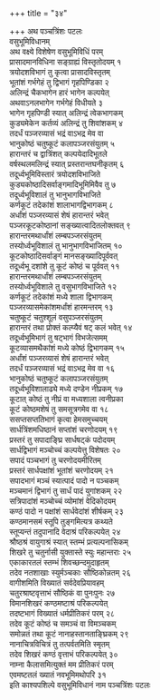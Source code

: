 +++
title = "३४"

+++
अथ पञ्चत्रिंशः पटलः  
वसुभूमिविधानम्  
अथ वक्ष्ये विशेषेण वसुभूमिविधिं परम्  
प्रासादमानविधिना सङ्ग्राह्यं विस्तृतोदयम् १  
त्रयोदशविभागं तु कृत्वा प्रासादविस्तृतम्  
भूतांशं गर्भगेहं तु द्विभागं गृहपिण्डिका २  
अलिन्द्रं चैकभागेन हारं भागेन कल्पयेत्  
अथवाऽनलभागेन गर्भगेहं विधीयते ३  
भागेन गृहपिण्डी स्यात् अलिन्द्रं त्वेकभागकम्  
कुड्यमेकेन कर्तव्यं अलिन्द्रं तु शिवांशकम् ४  
तदर्धं पञ्जरव्यासं भद्रं वाऽभद्र मेव वा  
भानुकोष्ठं चतुष्कूटं कलापञ्जरसंयुतम् ५  
हारान्तरं च द्वात्रिंशत् कल्पयेदादिभूतले  
वर्षस्थलमलिन्द्रं स्यात् प्रस्तरान्तघनीकृतम् ६  
तदूर्ध्वभूमिविस्तारं त्रयोदशविभाजिते  
कुड्यकोष्ठादिसर्वाङ्गमादिभूमिमिवैव तु ७  
तदूर्ध्वभूविशालं तु भानुभागविभाजिते  
कर्णकूटं तदेकांशं शालाभागद्विभागकम् ८  
अर्धांशं पञ्जरव्यासं शेषं हारान्तरं भवेत्  
पञ्जरकूटकोष्ठानां सङ्ख्यात्वादितलोक्तवत् ९  
हारान्तरमथार्धांशं लम्बपञ्जरसंयुतम्  
तस्योर्ध्वभूविशालं तु भानुभागविभाजितम् १०  
कूटकोष्ठादिसर्वाङ्गं मानसङ्ख्यादिपूर्ववत्  
तदूर्ध्वभू दशांशे तु कूटं कोष्ठं च पूर्ववत् ११  
हारान्तरमथार्धांशं लम्बपञ्जरसंयुतम्  
तस्योर्ध्वभूविशाले तु वसुभागविभाजिते १२  
कर्णकूटं तदेकांशं मध्ये शाला द्विभागकम्  
पञ्जरव्यासमेकांशमर्धांशं हारमन्तरम् १३  
चतुष्कूटं चतुश्शूलं वसुपञ्जरसंयुतम्  
हारान्तरं तथा प्रोक्तं कल्प्यैवं षट् कलं भवेत् १४  
तदूर्ध्वभूमिभागं तु षट्भागं विभजेत्समम्  
कूटव्यासमथैकांशं मध्ये कोष्ठं द्विभागकम् १५  
अर्धांशं पञ्जरव्यासं शेषं हारान्तरं भवेत्  
तदर्धं पञ्जरव्यासं भद्रं वाऽभद्र मेव वा १६  
भानुकोष्ठं चतुष्कूटं कलापञ्जरसंयुतम्  
तदूर्ध्वभूविशालाढ्ये मध्ये दण्डेन नीप्रकम् १७  
कूटात् कोष्ठं तु नीप्रं वा मध्यशाला त्वनीप्रका  
कूटं कोष्ठमशेषं तु समसूत्रगमेव वा १८  
ससप्तसप्ततिभागं कृत्वा हेमसमुच्चयम्  
सार्धत्रिंशमधिष्ठानं सप्तांशं चरणोदयम् १९  
प्रस्तरं तु सपादाङ्घ्रि सार्धषट्कं पदोदयम्  
सार्धद्विभागं मञ्चोच्चं कल्पयेत्तु विशेषतः २०  
सपादं पञ्चभागं तु चरणोदयमीरितम्  
प्रस्तरं सार्धपक्षांशं भूतांशं चरणोदयम् २१  
सपादभागं मञ्चं स्यात्पादं पादो न पञ्चकम्  
मञ्चमानं द्विभागं तु सार्धं पादं युगांशकम् २२  
सत्रिपादांशं मञ्चोच्चं व्योमांशं वेदिकोदयम्  
कण्ठं पादो न पक्षांशं सार्धवेदांशं शीर्षकम् २३  
कण्ठमानसमं स्तूपि तुङ्गमित्यत्र कथ्यते  
स्तूप्यन्तं तदुपानादि वेदाश्रं परिकल्पयेत् २४  
श्रौष्ठश्रं वायुगाश्रं स्यात् स्तम्भं प्रत्यल्पनासिकम्  
शिखरे तु चतुर्नासी युक्तास्ते स्युः महान्तराः २५  
एकाकारतलं स्तम्भं शिवच्छन्दमुदाहृतम्  
तदेव नतशाखाः स्युर्मञ्चकाः सौष्ठिकोन्नतम् २६  
वागीशमिति विख्यातं सर्वदेवप्रियावहम्  
चतुरश्राष्टवृत्ताभं सौष्ठिकं वा पुनःपुनः २७  
विमानशिखरं कण्ठमष्टाश्रं परिकल्पयेत्  
तदष्टभागं विख्यातं धर्मप्रीतिकरं परम् २८  
तदेव कूटं कोष्ठं च समञ्चं वा विमञ्चकम्  
समोन्नतं तथा कूटं नानाहस्तानताङ्घ्रिकम् २९  
नानाचित्रविचित्रं तु तत्पर्वतमिति स्मृतम्  
तदेव शिखरं कण्ठं वृत्ताभं परिकल्पयेत् ३०  
नाम्ना कैलासमित्युक्तं मम प्रीतिकरं परम्  
एवमष्टतलं ख्यातं नवभूमिमथोपरि ३१  
इति काश्यपशिल्पे वसुभूमिविधानं नाम पञ्चत्रिंशः पटलः  
   
